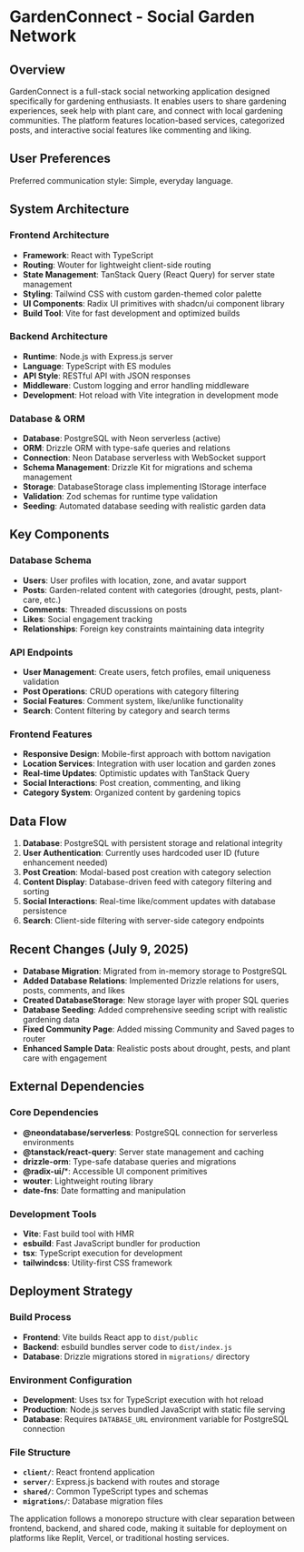 # GardenConnect - Social Garden Network

## Overview

GardenConnect is a full-stack social networking application designed specifically for gardening enthusiasts. It enables users to share gardening experiences, seek help with plant care, and connect with local gardening communities. The platform features location-based services, categorized posts, and interactive social features like commenting and liking.

## User Preferences

Preferred communication style: Simple, everyday language.

## System Architecture

### Frontend Architecture
- **Framework**: React with TypeScript
- **Routing**: Wouter for lightweight client-side routing
- **State Management**: TanStack Query (React Query) for server state management
- **Styling**: Tailwind CSS with custom garden-themed color palette
- **UI Components**: Radix UI primitives with shadcn/ui component library
- **Build Tool**: Vite for fast development and optimized builds

### Backend Architecture
- **Runtime**: Node.js with Express.js server
- **Language**: TypeScript with ES modules
- **API Style**: RESTful API with JSON responses
- **Middleware**: Custom logging and error handling middleware
- **Development**: Hot reload with Vite integration in development mode

### Database & ORM
- **Database**: PostgreSQL with Neon serverless (active)
- **ORM**: Drizzle ORM with type-safe queries and relations
- **Connection**: Neon Database serverless with WebSocket support
- **Schema Management**: Drizzle Kit for migrations and schema management
- **Storage**: DatabaseStorage class implementing IStorage interface
- **Validation**: Zod schemas for runtime type validation
- **Seeding**: Automated database seeding with realistic garden data

## Key Components

### Database Schema
- **Users**: User profiles with location, zone, and avatar support
- **Posts**: Garden-related content with categories (drought, pests, plant-care, etc.)
- **Comments**: Threaded discussions on posts
- **Likes**: Social engagement tracking
- **Relationships**: Foreign key constraints maintaining data integrity

### API Endpoints
- **User Management**: Create users, fetch profiles, email uniqueness validation
- **Post Operations**: CRUD operations with category filtering
- **Social Features**: Comment system, like/unlike functionality
- **Search**: Content filtering by category and search terms

### Frontend Features
- **Responsive Design**: Mobile-first approach with bottom navigation
- **Location Services**: Integration with user location and garden zones
- **Real-time Updates**: Optimistic updates with TanStack Query
- **Social Interactions**: Post creation, commenting, and liking
- **Category System**: Organized content by gardening topics

## Data Flow

1. **Database**: PostgreSQL with persistent storage and relational integrity
2. **User Authentication**: Currently uses hardcoded user ID (future enhancement needed)
3. **Post Creation**: Modal-based post creation with category selection
4. **Content Display**: Database-driven feed with category filtering and sorting
5. **Social Interactions**: Real-time like/comment updates with database persistence
6. **Search**: Client-side filtering with server-side category endpoints

## Recent Changes (July 9, 2025)

- **Database Migration**: Migrated from in-memory storage to PostgreSQL
- **Added Database Relations**: Implemented Drizzle relations for users, posts, comments, and likes
- **Created DatabaseStorage**: New storage layer with proper SQL queries
- **Database Seeding**: Added comprehensive seeding script with realistic gardening data
- **Fixed Community Page**: Added missing Community and Saved pages to router
- **Enhanced Sample Data**: Realistic posts about drought, pests, and plant care with engagement

## External Dependencies

### Core Dependencies
- **@neondatabase/serverless**: PostgreSQL connection for serverless environments
- **@tanstack/react-query**: Server state management and caching
- **drizzle-orm**: Type-safe database queries and migrations
- **@radix-ui/***: Accessible UI component primitives
- **wouter**: Lightweight routing library
- **date-fns**: Date formatting and manipulation

### Development Tools
- **Vite**: Fast build tool with HMR
- **esbuild**: Fast JavaScript bundler for production
- **tsx**: TypeScript execution for development
- **tailwindcss**: Utility-first CSS framework

## Deployment Strategy

### Build Process
- **Frontend**: Vite builds React app to `dist/public`
- **Backend**: esbuild bundles server code to `dist/index.js`
- **Database**: Drizzle migrations stored in `migrations/` directory

### Environment Configuration
- **Development**: Uses tsx for TypeScript execution with hot reload
- **Production**: Node.js serves bundled JavaScript with static file serving
- **Database**: Requires `DATABASE_URL` environment variable for PostgreSQL connection

### File Structure
- **`client/`**: React frontend application
- **`server/`**: Express.js backend with routes and storage
- **`shared/`**: Common TypeScript types and schemas
- **`migrations/`**: Database migration files

The application follows a monorepo structure with clear separation between frontend, backend, and shared code, making it suitable for deployment on platforms like Replit, Vercel, or traditional hosting services.